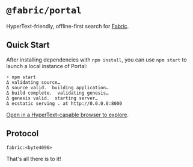 # `@fabric/portal`
HyperText-friendly, offline-first search for [Fabric][fabric].

## Quick Start
After installing dependencies with `npm install`, you can use `npm start` to
launch a local instance of Portal:

```
⚡ npm start
Δ validating source…
Δ source valid.  building application…
Δ build complete.  validating genesis…
Δ genesis valid.  starting server…
Δ ecstatic serving . at http://0.0.0.0:8000
```

[Open in a HyperText-capable browser to explore][portal].

## Protocol
`fabric:<byte4096>`

That's all there is to it!

[fabric]: https://fabric.pub
[portal]: https://to.fabric.pub
